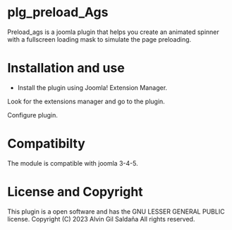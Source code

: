# plg_preload_Ags 
 
Preload_ags is a joomla plugin that helps you create an animated spinner with a fullscreen loading mask to simulate the page preloading.

# Installation and use
<ul>
<li>Install the plugin using Joomla! Extension Manager.</li>
</ul>

Look for the extensions manager and go to the plugin.


Configure plugin.





# Compatibilty 

The module is compatible with joomla 3-4-5.


# License and Copyright

This plugin is a open software and has the GNU LESSER GENERAL PUBLIC license. Copyright (C) 2023 Alvin Gil Saldaña All rights reserved.




